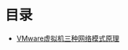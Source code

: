 # 目录

- [VMware虚拟机三种网络模式原理](https://github.com/Keifer-NJU/Computer-Networks-/blob/master/%E8%99%9A%E6%8B%9F%E6%9C%BA%E7%BD%91%E7%BB%9C%E6%A8%A1%E5%BC%8F.md)